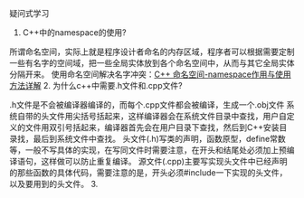 
疑问式学习

1. C++中的namespace的使用?

所谓命名空间，实际上就是程序设计者命名的内存区域，程序者可以根据需要定制一些有名字的空间域，把一些全局实体放到各个命名空间中，从而与其它全局实体分隔开来。
使用命名空间解决名字冲突：[C++ 命名空间-namespace作用与使用方法详解](https://blog.csdn.net/cherishinging/article/details/73810785)
2. 为什么c++中需要.h文件和.cpp文件?

.h文件是不会被编译器编译的，而每个.cpp文件都会被编译，生成一个.obj文件
系统自带的头文件用尖括号括起来，这样编译器会在系统文件目录中查找，用户自定义的文件用双引号括起来，编译器首先会在用户目录下查找，然后到C++安装目录找，最后到系统文件中查找。
头文件(.h)写类的声明，函数原型，define常数等，一般不写具体的实现，在写同文件时需要注意，在开头和结尾处必须加上预编译语句，这样做可以防止重复编译。
源文件(.cpp)主要写实现头文件中已经声明的那些函数的具体代码，需要注意的是，开头必须#include一下实现的头文件，以及要用到的头文件。
3. 
